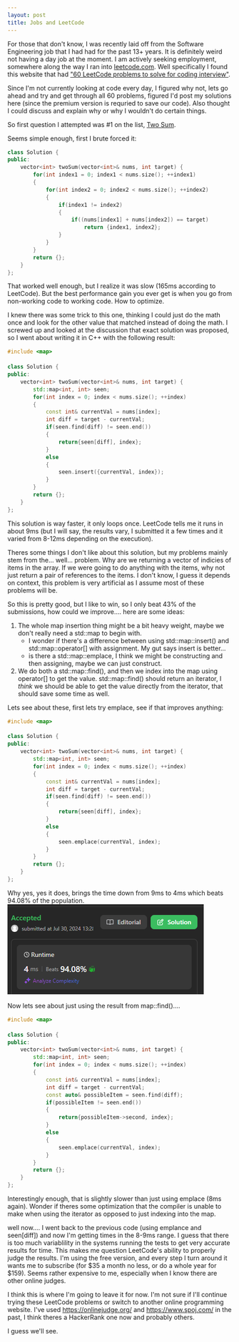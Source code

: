 ```yaml
---
layout: post
title: Jobs and LeetCode
---
```


For those that don't know, I was recently laid off from the Software Engineering job that I had had for the past 13+ years.  It is definitely weird not having a day job at the moment.  I am actively seeking employment, somewhere along the way I ran into [leetcode.com](https://leetcode.com/).  Well specifically I found this website that had ["60 LeetCode problems to solve for coding interview"](https://medium.com/@koheiarai94/60-leetcode-questions-to-prepare-for-coding-interview-8abbb6af589e).

Since I'm not currently looking at code every day, I figured why not, lets go ahead and try and get through all 60 problems, figured I'd post my solutions here (since the premium version is requried to save our code).  Also thought I could discuss and explain why or why I wouldn't do certain things.

So first question I attempted was #1 on the list, [Two Sum](https://leetcode.com/problems/two-sum).

Seems simple enough, first I brute forced it:
```c++
class Solution {
public:
    vector<int> twoSum(vector<int>& nums, int target) {
        for(int index1 = 0; index1 < nums.size(); ++index1)
        {
            for(int index2 = 0; index2 < nums.size(); ++index2)
            {
                if(index1 != index2)
                {
                    if((nums[index1] + nums[index2]) == target)
                        return {index1, index2};
                }
            }
        }
        return {};
    }
};
```

That worked well enough, but I realize it was slow (165ms according to LeetCode).  But the best performance gain you ever get is when you go from non-working code to working code.  How to optimize.

I knew there was some trick to this one, thinking I could just do the math once and look for the other value that matched instead of doing the math.  I screwed up and looked at the discussion that exact solution was proposed, so I went about writing it in C++ with the following result:

```c++
#include <map>

class Solution {
public:
    vector<int> twoSum(vector<int>& nums, int target) {
        std::map<int, int> seen;
        for(int index = 0; index < nums.size(); ++index)
        {
            const int& currentVal = nums[index];
            int diff = target - currentVal;
            if(seen.find(diff) != seen.end())
            {
                return{seen[diff], index};
            }
            else
            {
                seen.insert({currentVal, index});
            }
        }
        return {};
    }
};
```
This solution is way faster, it only loops once.  LeetCode tells me it runs in about 9ms (but I will say, the results vary, I submitted it a few times and it varied from 8-12ms depending on the execution).

Theres some things I don't like about this solution, but my problems mainly stem from the... well... problem.  Why are we returning a vector of indicies of items in the array.  If we were going to do anything with the items, why not just return a pair of references to the items.  I don't know, I guess it depends on context, this problem is very artificial as I assume most of these problems will be.

So this is pretty good, but I like to win, so I only beat 43% of the submissions, how could we improve.... here are some ideas:

1. The whole map insertion thing might be a bit heavy weight, maybe we don't really need a std::map to begin with.  
   * I wonder if there's a difference between using std::map::insert() and std::map::operator[] with assignment.  My gut says insert is better... 
   * is there a std::map::emplace, I think we might be constructing and then assigning, maybe we can just construct.
2. We do both a std::map::find(), and then we index into the map using operator[] to get the value.  std::map::find() should return an iterator, I _think_ we should be able to get the value directly from the iterator, that should save some time as well.

Lets see about these, first lets try emplace, see if that improves anything:
```c++
#include <map>

class Solution {
public:
    vector<int> twoSum(vector<int>& nums, int target) {
        std::map<int, int> seen;
        for(int index = 0; index < nums.size(); ++index)
        {
            const int& currentVal = nums[index];
            int diff = target - currentVal;
            if(seen.find(diff) != seen.end())
            {
                return{seen[diff], index};
            }
            else
            {
                seen.emplace(currentVal, index);
            }
        }
        return {};
    }
};
```

Why yes, yes it does, brings the time down from 9ms to 4ms which beats 94.08% of the population.
![4ms](..\images\post_content\twosum_4ms.png)

Now lets see about just using the result from map::find()....
```c++
#include <map>

class Solution {
public:
    vector<int> twoSum(vector<int>& nums, int target) {
        std::map<int, int> seen;
        for(int index = 0; index < nums.size(); ++index)
        {
            const int& currentVal = nums[index];
            int diff = target - currentVal;
            const auto& possibleItem = seen.find(diff);
            if(possibleItem != seen.end())
            {
                return{possibleItem->second, index};
            }
            else
            {
                seen.emplace(currentVal, index);
            }
        }
        return {};
    }
};
```

Interestingly enough, that is slightly slower than just using emplace (8ms again).  Wonder if theres some optimization that the compiler is unable to make when using the iterator as opposed to just indexing into the map.

well now.... I went back to the previous code (using emplance and seen[diff]) and now I'm getting times in the 8-9ms range.  I guess that there is too much variablility in the systems running the tests to get very accurate results for time.  This makes me question LeetCode's ability to properly judge the results.  I'm using the free version, and every step I turn around it wants me to subscribe (for $35 a month no less, or do a whole year for $159).  Seems rather expensive to me, especially when I know there are other online judges.

I think this is where I'm going to leave it for now.  I'm not sure if I'll continue trying these LeetCode problems or switch to another online programming website.  I've used https://onlinejudge.org/ and https://www.spoj.com/ in the past, I think theres a HackerRank one now and probably others.

I guess we'll see.